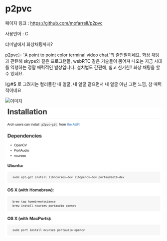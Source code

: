 # p2pvc

페이지 링크 : https://github.com/mofarrell/p2pvc

사용언어 : C

터미널에서 화상채팅까지? 

p2pvc는 'A point to point color terminal video chat.'의 줄인말이네요.
화상 채팅과 관련해 skype와 같은 프로그램들, webRTC 같은 기술들이 뿜어져 나오는 지금
시대를 역행하는 정말 매력적인 발상입니다.
설치법도 간편해, 쉽고 신기한? 화상 채팅을 할 수 있네요.

!@#$ 로 그려지는 컬러풀한 내 얼굴, 
내 얼굴 같으면서 내 얼굴 아닌 그런 느낌,
참 매력적이네요

![이미지](https://camo.githubusercontent.com/5986738686227e1602058824a51699aabf6bbcec/687474703a2f2f6769616e742e6766796361742e636f6d2f486964656f757353706966667941646465722e676966)

![이미지](img/003$03.png)